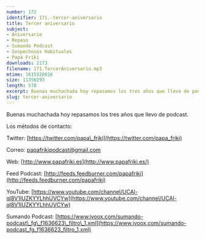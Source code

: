 ```yaml
---
number: 172
identifier: 171.-tercer-aniversario
title: Tercer aniversario
subject:
- Aniversario
- Repaso
- Sumando Podcast
- Sospechosos Habituales
- Papá Friki
downloads: 2173
filename: 171.TercerAniversario.mp3
mtime: 1615328016
size: 11356293
length: 578
excerpt: Buenas muchachada hoy repasamos los tres años que llevo de podcast
slug: tercer-aniversario
---
```

Buenas muchachada hoy repasamos los tres años que llevo de podcast.

Los métodos de contacto:

Twitter: [https://twitter.com/papa\_friki](https://twitter.com/papa_friki)

Correo: [papafrikipodcast@gmail.com](https://archive.org/details/papafrikipodast@gmail.com)

Web: [http://www.papafriki.es](http://www.papafriki.es/)

Feed Podcast: [http://feeds.feedburner.com/papafriki](http://feeds.feedburner.com/papafriki)

YouTube: [https://www.youtube.com/channel/UCAl-ql8V1IUZKYYLhhUVCYw](https://www.youtube.com/channel/UCAl-ql8V1IUZKYYLhhUVCYw)

Sumando Podcast: [https://www.ivoox.com/sumando-podcast\_fg\_f1636623\_filtro\_1.xml](https://www.ivoox.com/sumando-podcast_fg_f1636623_filtro_1.xml)
